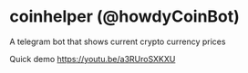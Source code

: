 # coinhelper (@howdyCoinBot)
A telegram bot that shows current crypto currency prices

Quick demo
https://youtu.be/a3RUroSXKXU
